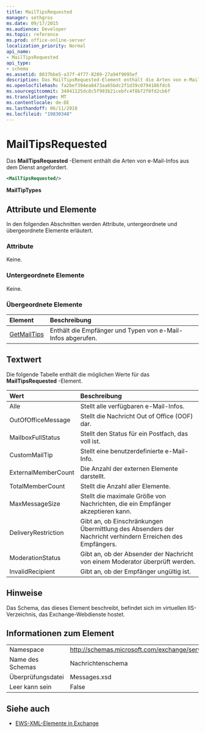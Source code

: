 ```yaml
---
title: MailTipsRequested
manager: sethgros
ms.date: 09/17/2015
ms.audience: Developer
ms.topic: reference
ms.prod: office-online-server
localization_priority: Normal
api_name:
- MailTipsRequested
api_type:
- schema
ms.assetid: 8037bbe5-a37f-4f77-8209-27a94f9095ef
description: Das MailTipsRequested-Element enthält die Arten von e-Mail-Infos aus dem Dienst angefordert.
ms.openlocfilehash: fa2bef394ea8473aa65bdc2f1d39c0794186fdc6
ms.sourcegitcommit: 34041125dc8c5f993b21cebfc4f8b72f0fd2cb6f
ms.translationtype: MT
ms.contentlocale: de-DE
ms.lasthandoff: 06/11/2018
ms.locfileid: "19830348"
---
```

# <a name="mailtipsrequested"></a>MailTipsRequested

Das **MailTipsRequested** -Element enthält die Arten von e-Mail-Infos aus dem Dienst angefordert. 
  
```XML
<MailTipsRequested/>
```

 **MailTipTypes**
## <a name="attributes-and-elements"></a>Attribute und Elemente

In den folgenden Abschnitten werden Attribute, untergeordnete und übergeordnete Elemente erläutert.
  
### <a name="attributes"></a>Attribute

Keine.
  
### <a name="child-elements"></a>Untergeordnete Elemente

Keine.
  
### <a name="parent-elements"></a>Übergeordnete Elemente

|**Element**|**Beschreibung**|
|:-----|:-----|
|[GetMailTips](getmailtips.md) <br/> |Enthält die Empfänger und Typen von e-Mail-Infos abgerufen.  <br/> |
   
## <a name="text-value"></a>Textwert

Die folgende Tabelle enthält die möglichen Werte für das **MailTipsRequested** -Element. 
  
|**Wert**|**Beschreibung**|
|:-----|:-----|
|Alle  <br/> |Stellt alle verfügbaren e-Mail-Infos.  <br/> |
|OutOfOfficeMessage  <br/> |Stellt die Nachricht Out of Office (OOF) dar.  <br/> |
|MailboxFullStatus  <br/> |Stellt den Status für ein Postfach, das voll ist.  <br/> |
|CustomMailTip  <br/> |Stellt eine benutzerdefinierte e-Mail-Info.  <br/> |
|ExternalMemberCount  <br/> |Die Anzahl der externen Elemente darstellt.  <br/> |
|TotalMemberCount  <br/> |Stellt die Anzahl aller Elemente.  <br/> |
|MaxMessageSize  <br/> |Stellt die maximale Größe von Nachrichten, die ein Empfänger akzeptieren kann.  <br/> |
|DeliveryRestriction  <br/> |Gibt an, ob Einschränkungen Übermittlung des Absenders der Nachricht verhindern Erreichen des Empfängers.  <br/> |
|ModerationStatus  <br/> |Gibt an, ob der Absender der Nachricht von einem Moderator überprüft werden.  <br/> |
|InvalidRecipient  <br/> |Gibt an, ob der Empfänger ungültig ist.  <br/> |
   
## <a name="remarks"></a>Hinweise

Das Schema, das dieses Element beschreibt, befindet sich im virtuellen IIS-Verzeichnis, das Exchange-Webdienste hostet.
  
## <a name="element-information"></a>Informationen zum Element

|||
|:-----|:-----|
|Namespace  <br/> |http://schemas.microsoft.com/exchange/services/2006/messages  <br/> |
|Name des Schemas  <br/> |Nachrichtenschema  <br/> |
|Überprüfungsdatei  <br/> |Messages.xsd  <br/> |
|Leer kann sein  <br/> |False  <br/> |
   
## <a name="see-also"></a>Siehe auch



- [EWS-XML-Elemente in Exchange](ews-xml-elements-in-exchange.md)

